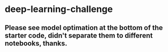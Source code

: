 # deep-learning-challenge

## Please see model optimation at the bottom of the starter code, didn't separate them to different notebooks, thanks.
